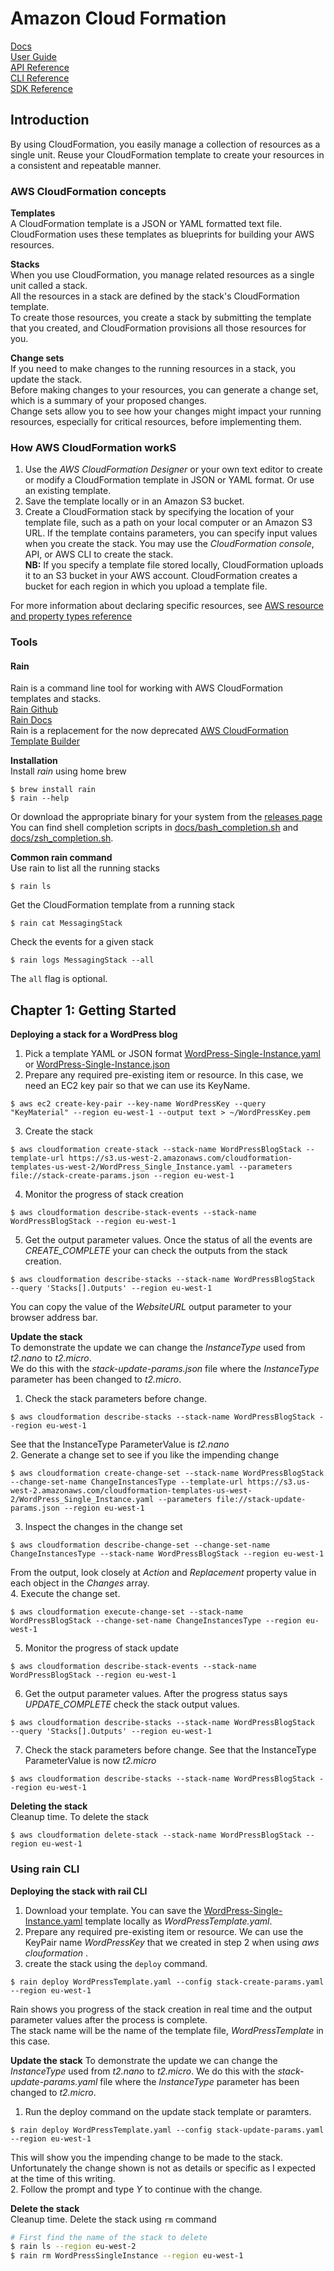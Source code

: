 # Amazon Cloud Formation
[Docs](https://docs.aws.amazon.com/cloudformation/index.html)  
[User Guide](https://docs.aws.amazon.com/AWSCloudFormation/latest/UserGuide/Welcome.html)   
[API Reference](https://docs.aws.amazon.com/AWSCloudFormation/latest/APIReference/Welcome.html)   
[CLI Reference](https://docs.aws.amazon.com/cli/latest/reference/cloudformation/index.html)  
[SDK Reference](https://docs.aws.amazon.com/AWSJavaScriptSDK/v3/latest/clients/client-cloudformation/index.html)  

## Introduction  
By using CloudFormation, you easily manage a collection of resources as a single unit.
Reuse your CloudFormation template to create your resources in a consistent and repeatable manner.

### AWS CloudFormation concepts
__Templates__  
A CloudFormation template is a JSON or YAML formatted text file.   
CloudFormation uses these templates as blueprints for building your AWS resources.

__Stacks__  
When you use CloudFormation, you manage related resources as a single unit called a stack.  
All the resources in a stack are defined by the stack's CloudFormation template.  
To create those resources, you create a stack by submitting the template that you created, and CloudFormation provisions all those resources for you.   

__Change sets__   
If you need to make changes to the running resources in a stack, you update the stack.   
Before making changes to your resources, you can generate a change set, which is a summary of your proposed changes.   
Change sets allow you to see how your changes might impact your running resources, especially for critical resources, before implementing them.     

### How AWS CloudFormation workS
1. Use the _AWS CloudFormation Designer_ or your own text editor to create or modify a CloudFormation template in JSON or YAML format. Or use an existing template.  
2. Save the template locally or in an Amazon S3 bucket.  
3. Create a CloudFormation stack by specifying the location of your template file, such as a path on your local computer or an Amazon S3 URL. If the template contains parameters, you can specify input values when you create the stack.  You may use the _CloudFormation console_, API, or AWS CLI to create the stack.  
__NB:__ If you specify a template file stored locally, CloudFormation uploads it to an S3 bucket in your AWS account. CloudFormation creates a bucket for each region in which you upload a template file.



For more information about declaring specific resources, see [AWS resource and property types reference](https://docs.aws.amazon.com/AWSCloudFormation/latest/UserGuide/aws-template-resource-type-ref.html)  
<!-- To start designing your own templates with AWS CloudFormation Designer, go to [CloudFormation designer](https://console.aws.amazon.com/cloudformation/designer)      -->


### Tools
#### Rain
Rain is a command line tool for working with AWS CloudFormation templates and stacks.  
[Rain Github](https://github.com/aws-cloudformation/rain)  
[Rain Docs](https://aws-cloudformation.github.io/rain/)  
Rain is a replacement for the now deprecated [AWS CloudFormation Template Builder ](https://github.com/awslabs/aws-cloudformation-template-builder)  

__Installation__  
Install _rain_ using home brew  
```
$ brew install rain
$ rain --help
```
Or download the appropriate binary for your system from the [releases page](https://github.com/aws-cloudformation/rain/releases)  
You can find shell completion scripts in [docs/bash_completion.sh](https://github.com/aws-cloudformation/rain/blob/main/docs/bash_completion.sh) and [docs/zsh_completion.sh](https://github.com/aws-cloudformation/rain/blob/main/docs/zsh_completion.sh).

__Common rain command__  
Use rain to list all the running stacks
```
$ rain ls
```  
Get the CloudFormation template from a running stack
```
$ rain cat MessagingStack
```
Check the events for a given stack
```
$ rain logs MessagingStack --all
```  
The `all` flag is optional.

## Chapter 1: Getting Started  
__Deploying a stack for a WordPress blog__   
1. Pick a template YAML or JSON format [WordPress-Single-Instance.yaml](https://s3.us-west-2.amazonaws.com/cloudformation-templates-us-west-2/WordPress_Single_Instance.yaml) or [WordPress-Single-Instance.json](https://s3.us-west-2.amazonaws.com/cloudformation-templates-us-west-2/WordPress_Single_Instance.template)  
2. Prepare any required pre-existing item or resource. In this case, we need an EC2 key pair so that we can use its KeyName.  
```
$ aws ec2 create-key-pair --key-name WordPressKey --query "KeyMaterial" --region eu-west-1 --output text > ~/WordPressKey.pem
```  
3.  Create the stack
```
$ aws cloudformation create-stack --stack-name WordPressBlogStack --template-url https://s3.us-west-2.amazonaws.com/cloudformation-templates-us-west-2/WordPress_Single_Instance.yaml --parameters file://stack-create-params.json --region eu-west-1
```  
4. Monitor the progress of stack creation
```
$ aws cloudformation describe-stack-events --stack-name WordPressBlogStack --region eu-west-1
```
5. Get the output parameter values.
Once the status of all the events are _CREATE_COMPLETE_ your can check the outputs from the stack creation.
```
$ aws cloudformation describe-stacks --stack-name WordPressBlogStack  --query 'Stacks[].Outputs' --region eu-west-1
```  
You can copy the value of the _WebsiteURL_ output parameter to your browser address bar.  

__Update the stack__  
To demonstrate the update we can change the _InstanceType_ used from _t2.nano_ to _t2.micro_.  
We do this with the _stack-update-params.json_ file where the _InstanceType_ parameter has been changed to _t2.micro_.  
1. Check the stack parameters before change.
```
$ aws cloudformation describe-stacks --stack-name WordPressBlogStack --region eu-west-1
```  
See that the InstanceType ParameterValue is _t2.nano_  
2. Generate a change set to see if you like the impending change
```
$ aws cloudformation create-change-set --stack-name WordPressBlogStack --change-set-name ChangeInstancesType --template-url https://s3.us-west-2.amazonaws.com/cloudformation-templates-us-west-2/WordPress_Single_Instance.yaml --parameters file://stack-update-params.json --region eu-west-1  
```
3. Inspect the changes in the change set
```
$ aws cloudformation describe-change-set --change-set-name ChangeInstancesType --stack-name WordPressBlogStack --region eu-west-1
```  
From the output, look closely at _Action_ and _Replacement_ property value in each object in the _Changes_ array.  
4. Execute the change set.
```
$ aws cloudformation execute-change-set --stack-name WordPressBlogStack --change-set-name ChangeInstancesType --region eu-west-1
```
5. Monitor the progress of stack update
```
$ aws cloudformation describe-stack-events --stack-name WordPressBlogStack --region eu-west-1
```
6. Get the output parameter values.
After the progress status says _UPDATE_COMPLETE_ check the stack output values.
```
$ aws cloudformation describe-stacks --stack-name WordPressBlogStack  --query 'Stacks[].Outputs' --region eu-west-1
```
7. Check the stack parameters before change.
See that the InstanceType ParameterValue is now _t2.micro_  
```
$ aws cloudformation describe-stacks --stack-name WordPressBlogStack --region eu-west-1
```

__Deleting the stack__  
Cleanup time. To delete the stack
```
$ aws cloudformation delete-stack --stack-name WordPressBlogStack --region eu-west-1
```  

### Using rain CLI
__Deploying the stack with rail CLI__  
1. Download your template.
You can save the [WordPress-Single-Instance.yaml](https://s3.us-west-2.amazonaws.com/cloudformation-templates-us-west-2/WordPress_Single_Instance.yaml) template locally as _WordPressTemplate.yaml_.
2. Prepare any required pre-existing item or resource.
We can use the KeyPair name _WordPressKey_ that we created in step 2 when using _aws clouformation_ .
3. create the stack using the `deploy` command.
```
$ rain deploy WordPressTemplate.yaml --config stack-create-params.yaml --region eu-west-1
```  
Rain shows you progress of the stack creation in real time and the output parameter values after the process is complete.  
The stack name will be the name of the template file, _WordPressTemplate_ in this case.   

__Update the stack__
To demonstrate the update we can change the _InstanceType_ used from _t2.nano_ to _t2.micro_.
We do this with the _stack-update-params.yaml_ file where the _InstanceType_ parameter has been changed to _t2.micro_.  
1. Run the deploy command on the update stack template or paramters.  
```
$ rain deploy WordPressTemplate.yaml --config stack-update-params.yaml --region eu-west-1
```
This will show you the impending change to be made to the stack.  
Unfortunately the change shown is not as details or specific as I expected at the time of this writing.  
2. Follow the prompt and type _Y_ to continue with the change.  

__Delete the stack__   
Cleanup time. Delete the stack using `rm` command
```bash
# First find the name of the stack to delete
$ rain ls --region eu-west-2
$ rain rm WordPressSingleInstance --region eu-west-1
```  
